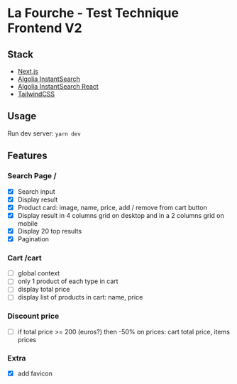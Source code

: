 # La Fourche - Test Technique Frontend V2

## Stack

- [Next.js](https://nextjs.org/docs/getting-started)
- [Algolia InstantSearch](https://www.algolia.com/products/instantsearch/)
- [Algolia InstantSearch React](https://github.com/algolia/react-instantsearch)
- [TailwindCSS](https://tailwindcss.com/)

## Usage

Run dev server: `yarn dev`

## Features

### Search Page /

- [x] Search input
- [x] Display result
- [x] Product card: image, name, price, add / remove from cart button
- [x] Display result in 4 columns grid on desktop and in a 2 columns grid on mobile
- [x] Display 20 top results
- [x] Pagination

### Cart /cart

- [ ] global context
- [ ] only 1 product of each type in cart
- [ ] display total price
- [ ] display list of products in cart: name, price

### Discount price

- [ ] if total price >= 200 (euros?) then -50% on prices: cart total price, items prices

### Extra

- [x] add favicon
